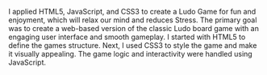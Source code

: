 I applied HTML5, JavaScript, and CSS3 to create a Ludo Game for fun and enjoyment, which will relax our mind and reduces Stress. The primary goal was to create a web-based version of the classic Ludo board game with an engaging user interface and smooth gameplay. I started with HTML5 to define the games structure. Next, I used CSS3 to style the game and make it visually appealing. The game logic and interactivity were handled using JavaScript.
